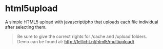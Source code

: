 html5upload
===========

A simple HTML5 upload with javascript/php that uploads each file individual after selecting them.

> Be sure to give the correct rights for /cache and /upload folders.
> Demo can be found at: http://fellicht.nl/html5/multiupload/